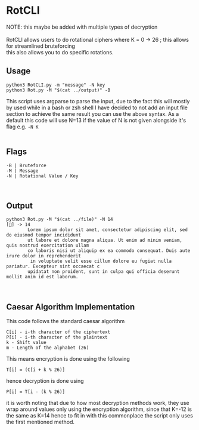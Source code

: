 # RotCLI

NOTE: this maybe be added with multiple types of decryption <br><br>
RotCLI allows users to do rotational ciphers where K = 0 -> 26 ; this allows for streamlined bruteforcing <br>
this also allows you to do specific rotations.
<br>

## Usage

```
python3 RotCLI.py -m "message" -N key
python3 Rot.py -M "$(cat ../output)" -B
```

This script uses argparse to parse the input, due to the fact this will mostly by used while in a bash or zsh shell I have decided to not add an input file section to achieve the same result you can use the above syntax. As a default this code will use N=13 if the value of N is not given alongside it's flag e.g. `-N K` <br>
<br>

## Flags

```
-B | Bruteforce
-M | Message
-N | Rotational Value / Key
```

<br>

## Output

```
python3 Rot.py -M "$(cat ../file)" -N 14
[🔑] -> 14
        Lorem ipsum dolor sit amet, consectetur adipiscing elit, sed do eiusmod tempor incididunt
        ut labore et dolore magna aliqua. Ut enim ad minim veniam, quis nostrud exercitation ullam
        co laboris nisi ut aliquip ex ea commodo consequat. Duis aute irure dolor in reprehenderit
         in voluptate velit esse cillum dolore eu fugiat nulla pariatur. Excepteur sint occaecat c
        upidatat non proident, sunt in culpa qui officia deserunt mollit anim id est laborum.
```

<br>

## Caesar Algorithm Implementation

This code follows the standard caesar algorithm <br>

```
C[i] - i-th character of the ciphertext
P[i] - i-th character of the plaintext
k - Shift value
m - Length of the alphabet (26)
```

This means encryption is done using the following <br>

```
T[i] = (C[i + k % 26)]
```

hence decryption is done using <br>

```
P[i] = T[i - (k % 26)]
```

it is worth noting that due to how most decryption methods work, they use wrap around values only using the encryption algorithm, since that K=-12 is the same as K=14 hence to fit in with this commonplace the script only uses the first mentioned method. <br>
